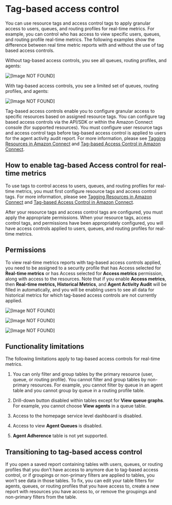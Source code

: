 # Tag\-based access control<a name="rtm-tag-based-access-control"></a>

You can use resource tags and access control tags to apply granular access to users, queues, and routing profiles for real\-time metrics\. For example, you can control who has access to view specific users, queues, and routing profile real\-time metrics\. The following examples show the difference between real time metric reports with and without the use of tag based access controls\.

Without tag\-based access controls, you see all queues, routing profiles, and agents:

![\[Image NOT FOUND\]](http://docs.aws.amazon.com/connect/latest/adminguide/images/tag-based-access-control-metrics-without.png)

With tag\-based access controls, you see a limited set of queues, routing profiles, and agents:

![\[Image NOT FOUND\]](http://docs.aws.amazon.com/connect/latest/adminguide/images/tag-based-access-control-metrics-with.png)

Tag\-based access controls enable you to configure granular access to specific resources based on assigned resource tags\. You can configure tag based access controls via the API/SDK or within the Amazon Connect console \(for supported resources\)\. You must configure user resource tags and access control tags before tag\-based access control is applied to users for the agent activity audit report\. For more information, please see [Tagging Resources in Amazon Connect](https://docs.aws.amazon.com/connect/latest/adminguide/tagging.html) and [Tag\-based Access Control in Amazon Connect](https://docs.aws.amazon.com/connect/latest/adminguide/tag-based-access-control.html)\.

## How to enable tag\-based Access control for real\-time metrics<a name="rtm-tag-based-access-control-how-to-enable"></a>

To use tags to control access to users, queues, and routing profiles for real\-time metrics, you must first configure resource tags and access control tags\. For more information, please see [Tagging Resources in Amazon Connect](https://docs.aws.amazon.com/connect/latest/adminguide/tagging.html) and [Tag\-based Access Control in Amazon Connect](https://docs.aws.amazon.com/connect/latest/adminguide/tag-based-access-control.html)\.

After your resource tags and access control tags are configured, you must apply the appropriate permissions\. When your resource tags, access control tags, and permissions have been appropriately configured, you will have access controls applied to users, queues, and routing profiles for real\-time metrics\.

## Permissions<a name="rtm-tag-based-access-control-permissions"></a>

To view real\-time metrics reports with tag\-based access controls applied, you need to be assigned to a security profile that has Access selected for **Real\-time metrics** or has Access selected for **Access metrics** permission, along with access to the resources\. Note that if you enable **Access metrics**, then **Real\-time metrics, Historical Metrics**, and **Agent Activity Audit** will be filled in automatically, and you will be enabling users to see all data for historical metrics for which tag\-based access controls are not currently applied\.

![\[Image NOT FOUND\]](http://docs.aws.amazon.com/connect/latest/adminguide/images/rtm-tag-based-access-control-perm.png)

![\[Image NOT FOUND\]](http://docs.aws.amazon.com/connect/latest/adminguide/images/rtm-tag-based-access-control-perm-2.png)

![\[Image NOT FOUND\]](http://docs.aws.amazon.com/connect/latest/adminguide/images/rtm-tag-based-access-control-perm-3.png)

## Functionality limitations<a name="rtm-tag-based-access-control-limitations"></a>

The following limitations apply to tag\-based access controls for real\-time metrics\.

1. You can only filter and group tables by the primary resource \(user, queue, or routing profile\)\. You cannot filter and group tables by non\-primary resources\. For example, you cannot filter by queue in an agent table and you cannot group by queue in a routing profile table\.

1. Drill\-down button disabled within tables except for **View queue graphs**\. For example, you cannot choose **View agents** in a queue table\.

1. Access to the homepage service level dashboard is disabled\.

1. Access to view **Agent Queues** is disabled\.

1. **Agent Adherence** table is not yet supported\.

## Transitioning to tag\-based access control<a name="rtm-tag-based-access-control-transitioning"></a>

If you open a saved report containing tables with users, queues, or routing profiles that you don’t have access to anymore due to tag\-based access control, or if groupings or non\-primary filters are applied to tables, you won’t see data in those tables\. To fix, you can edit your table filters for agents, queues, or routing profiles that you have access to, create a new report with resources you have access to, or remove the groupings and non\-primary filters from the table\.